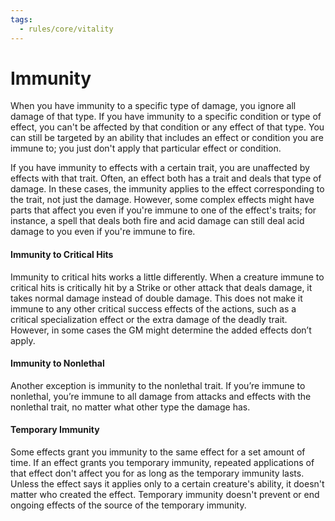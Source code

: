 ```yaml
---
tags:
  - rules/core/vitality
---
```

# Immunity

When you have immunity to a specific type of damage, you ignore all damage of that type. If you have immunity to a specific condition or type of effect, you can't be affected by that condition or any effect of that type. You can still be targeted by an ability that includes an effect or condition you are immune to; you just don't apply that particular effect or condition.  
  
If you have immunity to effects with a certain trait, you are unaffected by effects with that trait. Often, an effect both has a trait and deals that type of damage. In these cases, the immunity applies to the effect corresponding to the trait, not just the damage. However, some complex effects might have parts that affect you even if you're immune to one of the effect's traits; for instance, a spell that deals both fire and acid damage can still deal acid damage to you even if you're immune to fire.  

#### Immunity to Critical Hits

Immunity to critical hits works a little differently. When a creature immune to critical hits is critically hit by a Strike or other attack that deals damage, it takes normal damage instead of double damage. This does not make it immune to any other critical success effects of the actions, such as a critical specialization effect or the extra damage of the deadly trait. However, in some cases the GM might determine the added effects don’t apply.  

#### Immunity to Nonlethal

Another exception is immunity to the nonlethal trait. If you’re immune to nonlethal, you’re immune to all damage from attacks and effects with the nonlethal trait, no matter what other type the damage has.

#### Temporary Immunity

Some effects grant you immunity to the same effect for a set amount of time. If an effect grants you temporary immunity, repeated applications of that effect don't affect you for as long as the temporary immunity lasts. Unless the effect says it applies only to a certain creature's ability, it doesn't matter who created the effect. Temporary immunity doesn't prevent or end ongoing effects of the source of the temporary immunity.